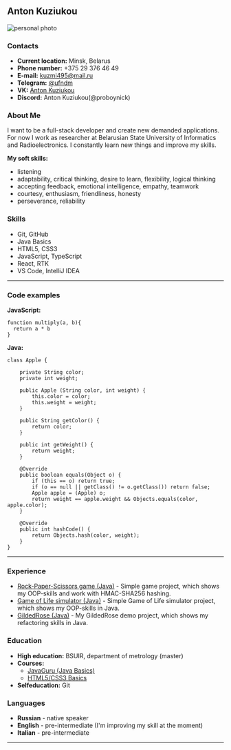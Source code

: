 ## Anton Kuziukou

![personal photo](https://avatars.githubusercontent.com/u/79600527?s=400&u=aaefaa75a1cdf66e7e09d9681ace0523dfcd067e&v=4)

### Contacts

- **Current location:** Minsk, Belarus
- **Phone number:** +375 29 376 46 49
- **E-mail:** kuzmi495@mail.ru
- **Telegram:** [@ufndm](t.me/ufndm)
- **VK:** [Anton Kuziukou](https://vk.com/kuz_you_cow)
- **Discord:** Anton Kuziukou(@proboynick)

### About Me

I want to be a full-stack developer and create new demanded applications. For now I work as researcher at Belarusian State University of Informatics and Radioelectronics. I constantly learn new things and improve my skills.

**My soft skills:**

- listening
- adaptability, critical thinking, desire to learn, flexibility, logical thinking
- accepting feedback, emotional intelligence, empathy, teamwork
- courtesy, enthusiasm, friendliness, honesty
- perseverance, reliability

### Skills

- Git, GitHub
- Java Basics
- HTML5, CSS3
- JavaScript, TypeScript
- React, RTK
- VS Code, IntelliJ IDEA

---

### Code examples

**JavaScript:**

```
function multiply(a, b){
  return a * b
}
```

**Java:**

```
class Apple {

    private String color;
    private int weight;

    public Apple (String color, int weight) {
        this.color = color;
        this.weight = weight;
    }

    public String getColor() {
        return color;
    }

    public int getWeight() {
        return weight;
    }

    @Override
    public boolean equals(Object o) {
        if (this == o) return true;
        if (o == null || getClass() != o.getClass()) return false;
        Apple apple = (Apple) o;
        return weight == apple.weight && Objects.equals(color, apple.color);
    }

    @Override
    public int hashCode() {
        return Objects.hash(color, weight);
    }
}
```

---

### Experience

- [Rock-Paper-Scissors game (Java)](https://github.com/proboynick/rockpaperscisors.git) - Simple game project, which shows my OOP-skills and work with HMAC-SHA256 hashing.
- [Game of Life simulator (Java)](https://github.com/proboynick/GameOfLife.git) - Simple Game of Life simulator project, which shows my OOP-skills in Java.
- [GildedRose (Java)](https://github.com/proboynick/GildedRose.git) - My GildedRose demo project, which shows my refactoring skills in Java.

### Education

- **High education:** BSUIR, department of metrology (master)
- **Courses:**
  - [JavaGuru (Java Basics)](https://javaguru.lv/)
  - [HTML5/CSS3 Basics](https://ru.code-basics.com/languages/html)
- **Selfeducation:** Git

### Languages

- **Russian** - native speaker
- **English** - pre-intermediate (I'm improving my skill at the moment)
- **Italian** - pre-intermediate

---
